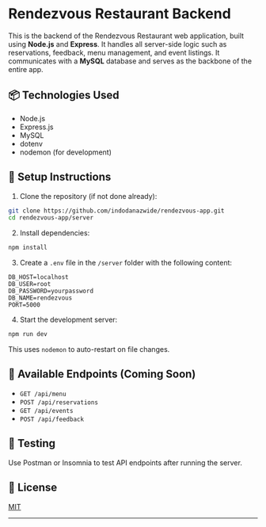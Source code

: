 # Rendezvous Restaurant Backend

This is the backend of the Rendezvous Restaurant web application, built using **Node.js** and **Express**. It handles all server-side logic such as reservations, feedback, menu management, and event listings. It communicates with a **MySQL** database and serves as the backbone of the entire app.

## 📦 Technologies Used

- Node.js
- Express.js
- MySQL
- dotenv
- nodemon (for development)

## 🔧 Setup Instructions

1. Clone the repository (if not done already):

```bash
git clone https://github.com/indodanazwide/rendezvous-app.git
cd rendezvous-app/server
```

2. Install dependencies:

```bash
npm install
```

3. Create a `.env` file in the `/server` folder with the following content:

```env
DB_HOST=localhost
DB_USER=root
DB_PASSWORD=yourpassword
DB_NAME=rendezvous
PORT=5000
```

4. Start the development server:

```bash
npm run dev
```

This uses `nodemon` to auto-restart on file changes.

## 🚀 Available Endpoints (Coming Soon)
- `GET /api/menu`
- `POST /api/reservations`
- `GET /api/events`
- `POST /api/feedback`

## 🧪 Testing
Use Postman or Insomnia to test API endpoints after running the server.

## 🪪 License
[MIT](../LICENSE)

---
